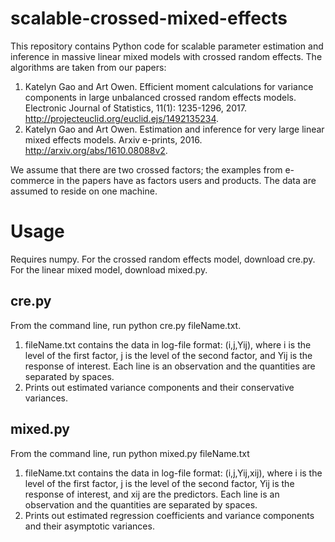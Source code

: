 # scalable-crossed-mixed-effects

This repository contains Python code for scalable parameter estimation and inference in massive linear mixed models with crossed random effects. 
The algorithms are taken from our papers:
1. Katelyn Gao and Art Owen. Efficient moment calculations for variance components in large unbalanced crossed random effects models. Electronic Journal of Statistics, 11(1): 1235-1296, 2017. http://projecteuclid.org/euclid.ejs/1492135234.
2. Katelyn Gao and Art Owen. Estimation and inference for very large linear mixed effects models. Arxiv e-prints, 2016. http://arxiv.org/abs/1610.08088v2.

We assume that there are two crossed factors; the examples from e-commerce in the papers have as factors users and products.
The data are assumed to reside on one machine.

# Usage

Requires numpy.
For the crossed random effects model, download cre.py. For the linear mixed model, download mixed.py.

## cre.py

From the command line, run python cre.py fileName.txt.
1. fileName.txt contains the data in log-file format: (i,j,Yij), where i is the level of the first factor, j is the level of the second factor, and Yij is the response of interest. Each line is an observation and the quantities are separated by spaces. 
2. Prints out estimated variance components and their conservative variances.

## mixed.py

From the command line, run python mixed.py fileName.txt
1. fileName.txt contains the data in log-file format: (i,j,Yij,xij), where i is the level of the first factor, j is the level of the second factor, Yij is the response of interest, and xij are the predictors. Each line is an observation and the quantities are separated by spaces.
2. Prints out estimated regression coefficients and variance components and their asymptotic variances. 
